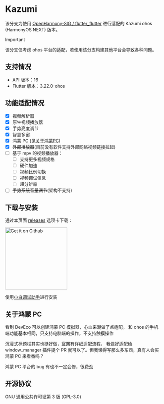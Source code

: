 # Kazumi

该分支为使用 [OpenHarmony-SIG / flutter_flutter](https://gitcode.com/openharmony-sig/flutter_flutter) 进行适配的 Kazumi
ohos (HarmonyOS NEXT) 版本。

> [!IMPORTANT]
>
> 该分支仅考虑 ohos 平台的适配，若使用该分支构建其他平台会导致各种问题。

## 支持情况

- API 版本：16
- Flutter 版本：3.22.0-ohos

## 功能适配情况

- [x] 视频解析器
- [x] 原生视频播放器
- [x] 手势亮度调节
- [x] 智慧多窗
- [x] 鸿蒙 PC (见[关于鸿蒙PC](#关于鸿蒙-PC))
- [x] ~~外部播放器~~(目前没有软件支持外部网络视频链接拉起)
- [ ] 基于 mpv 的视频播放器：
    - [ ] 支持更多视频规格
    - [ ] 硬件加速
    - [ ] 视频比例切换
    - [ ] 视频调试信息
    - [ ] 超分辨率
- [ ] ~~手势系统音量调节~~(架构不支持)

## 下载与安装

通过本页面 [releases](https://github.com/ErBWs/Kazumi/releases) 选项卡下载：

<a href="https://github.com/ErBWs/Kazumi/releases">
  <img src="static/svg/get_it_on_github.svg" alt="Get it on Github" width="200"/>
</a>

使用[小白调试助手](https://github.com/likuai2010/auto-installer)进行安装

## 关于鸿蒙 PC

看到 DevEco 可以创建鸿蒙 PC 模拟器，心血来潮做了点适配。
和 ohos 的手机端功能基本相同，只支持电脑端的操作，不支持触摸操作

沉浸式标题栏其实也挺好做，[官网](https://developer.huawei.com/consumer/cn/doc/best-practices/bpta-multi-window#section337674919110)有详细适配流程，
我做好适配给 window_manager 插件提个 PR 就可以了。但我懒得写那么多东西，真有人会买鸿蒙 PC 来看番吗？

鸿蒙 PC 平台的 bug 有也不一定会修，很费劲

## 开源协议

GNU 通用公共许可证第 3 版 (GPL-3.0)